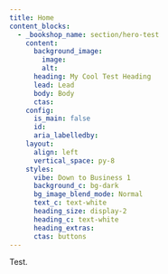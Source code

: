 ```yaml
---
title: Home
content_blocks:
  - _bookshop_name: section/hero-test
    content:
      background_image:
        image:
        alt:
      heading: My Cool Test Heading
      lead: Lead
      body: Body
      ctas:
    config:
      is_main: false
      id:
      aria_labelledby:
    layout:
      align: left
      vertical_space: py-8
    styles:
      vibe: Down to Business 1
      background_c: bg-dark
      bg_image_blend_mode: Normal
      text_c: text-white
      heading_size: display-2
      heading_c: text-white
      heading_extras:
      ctas: buttons
---
```

Test.